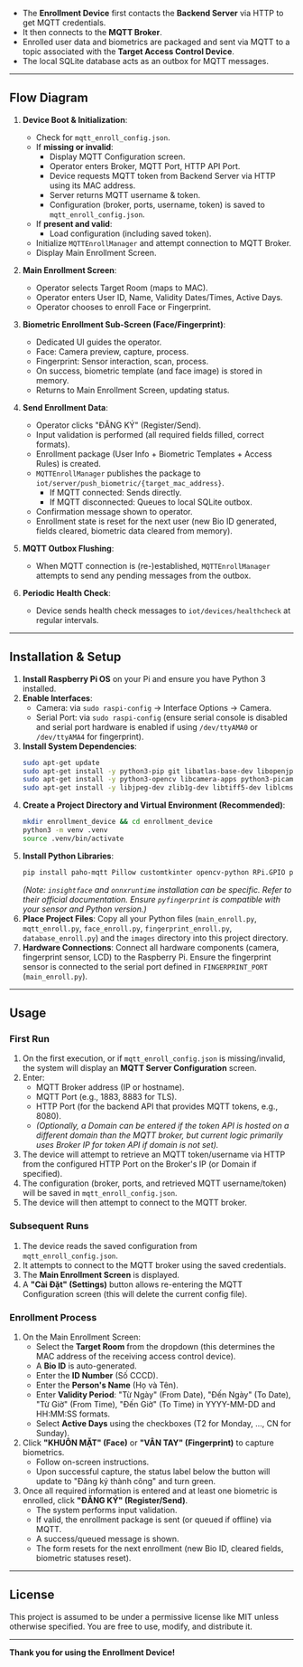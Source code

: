
-   The **Enrollment Device** first contacts the **Backend Server** via HTTP to get MQTT credentials.
-   It then connects to the **MQTT Broker**.
-   Enrolled user data and biometrics are packaged and sent via MQTT to a topic associated with the **Target Access Control Device**.
-   The local SQLite database acts as an outbox for MQTT messages.

---

## Flow Diagram

1.  **Device Boot & Initialization**:
    -   Check for `mqtt_enroll_config.json`.
    -   If **missing or invalid**:
        -   Display MQTT Configuration screen.
        -   Operator enters Broker, MQTT Port, HTTP API Port.
        -   Device requests MQTT token from Backend Server via HTTP using its MAC address.
        -   Server returns MQTT username & token.
        -   Configuration (broker, ports, username, token) is saved to `mqtt_enroll_config.json`.
    -   If **present and valid**:
        -   Load configuration (including saved token).
    -   Initialize `MQTTEnrollManager` and attempt connection to MQTT Broker.
    -   Display Main Enrollment Screen.

2.  **Main Enrollment Screen**:
    -   Operator selects Target Room (maps to MAC).
    -   Operator enters User ID, Name, Validity Dates/Times, Active Days.
    -   Operator chooses to enroll Face or Fingerprint.

3.  **Biometric Enrollment Sub-Screen (Face/Fingerprint)**:
    -   Dedicated UI guides the operator.
    -   Face: Camera preview, capture, process.
    -   Fingerprint: Sensor interaction, scan, process.
    -   On success, biometric template (and face image) is stored in memory.
    -   Returns to Main Enrollment Screen, updating status.

4.  **Send Enrollment Data**:
    -   Operator clicks "ĐĂNG KÝ" (Register/Send).
    -   Input validation is performed (all required fields filled, correct formats).
    -   Enrollment package (User Info + Biometric Templates + Access Rules) is created.
    -   `MQTTEnrollManager` publishes the package to `iot/server/push_biometric/{target_mac_address}`.
        -   If MQTT connected: Sends directly.
        -   If MQTT disconnected: Queues to local SQLite outbox.
    -   Confirmation message shown to operator.
    -   Enrollment state is reset for the next user (new Bio ID generated, fields cleared, biometric data cleared from memory).

5.  **MQTT Outbox Flushing**:
    -   When MQTT connection is (re-)established, `MQTTEnrollManager` attempts to send any pending messages from the outbox.

6.  **Periodic Health Check**:
    -   Device sends health check messages to `iot/devices/healthcheck` at regular intervals.

---

## Installation & Setup

1.  **Install Raspberry Pi OS** on your Pi and ensure you have Python 3 installed.
2.  **Enable Interfaces**:
    -   Camera: via `sudo raspi-config` -> Interface Options -> Camera.
    -   Serial Port: via `sudo raspi-config` (ensure serial console is disabled and serial port hardware is enabled if using `/dev/ttyAMA0` or `/dev/ttyAMA4` for fingerprint).
3.  **Install System Dependencies**:
    ```bash
    sudo apt-get update
    sudo apt-get install -y python3-pip git libatlas-base-dev libopenjp2-7
    sudo apt-get install -y python3-opencv libcamera-apps python3-picamera2
    sudo apt-get install -y libjpeg-dev zlib1g-dev libtiff5-dev liblcms2-dev libwebp-dev tcl8.6-dev tk8.6-dev python3-tk
    ```
4.  **Create a Project Directory and Virtual Environment (Recommended)**:
    ```bash
    mkdir enrollment_device && cd enrollment_device
    python3 -m venv .venv
    source .venv/bin/activate
    ```
5.  **Install Python Libraries**:
    ```bash
    pip install paho-mqtt Pillow customtkinter opencv-python RPi.GPIO pyfingerprint insightface onnxruntime numpy picamera2 requests
    ```
    *(Note: `insightface` and `onnxruntime` installation can be specific. Refer to their official documentation. Ensure `pyfingerprint` is compatible with your sensor and Python version.)*
6.  **Place Project Files**: Copy all your Python files (`main_enroll.py`, `mqtt_enroll.py`, `face_enroll.py`, `fingerprint_enroll.py`, `database_enroll.py`) and the `images` directory into this project directory.
7.  **Hardware Connections**: Connect all hardware components (camera, fingerprint sensor, LCD) to the Raspberry Pi. Ensure the fingerprint sensor is connected to the serial port defined in `FINGERPRINT_PORT` (`main_enroll.py`).

---

## Usage

### First Run
1.  On the first execution, or if `mqtt_enroll_config.json` is missing/invalid, the system will display an **MQTT Server Configuration** screen.
2.  Enter:
    -   MQTT Broker address (IP or hostname).
    -   MQTT Port (e.g., 1883, 8883 for TLS).
    -   HTTP Port (for the backend API that provides MQTT tokens, e.g., 8080).
    -   *(Optionally, a Domain can be entered if the token API is hosted on a different domain than the MQTT broker, but current logic primarily uses Broker IP for token API if domain is not set).*
3.  The device will attempt to retrieve an MQTT token/username via HTTP from the configured HTTP Port on the Broker's IP (or Domain if specified).
4.  The configuration (broker, ports, and retrieved MQTT username/token) will be saved in `mqtt_enroll_config.json`.
5.  The device will then attempt to connect to the MQTT broker.

### Subsequent Runs
1.  The device reads the saved configuration from `mqtt_enroll_config.json`.
2.  It attempts to connect to the MQTT broker using the saved credentials.
3.  The **Main Enrollment Screen** is displayed.
4.  A **"Cài Đặt" (Settings)** button allows re-entering the MQTT Configuration screen (this will delete the current config file).

### Enrollment Process
1.  On the Main Enrollment Screen:
    -   Select the **Target Room** from the dropdown (this determines the MAC address of the receiving access control device).
    -   A **Bio ID** is auto-generated.
    -   Enter the **ID Number** (Số CCCD).
    -   Enter the **Person's Name** (Họ và Tên).
    -   Enter **Validity Period**: "Từ Ngày" (From Date), "Đến Ngày" (To Date), "Từ Giờ" (From Time), "Đến Giờ" (To Time) in YYYY-MM-DD and HH:MM:SS formats.
    -   Select **Active Days** using the checkboxes (T2 for Monday, ..., CN for Sunday).
2.  Click **"KHUÔN MẶT" (Face)** or **"VÂN TAY" (Fingerprint)** to capture biometrics.
    -   Follow on-screen instructions.
    -   Upon successful capture, the status label below the button will update to "Đăng ký thành công" and turn green.
3.  Once all required information is entered and at least one biometric is enrolled, click **"ĐĂNG KÝ" (Register/Send)**.
    -   The system performs input validation.
    -   If valid, the enrollment package is sent (or queued if offline) via MQTT.
    -   A success/queued message is shown.
    -   The form resets for the next enrollment (new Bio ID, cleared fields, biometric statuses reset).

---

## License

This project is assumed to be under a permissive license like MIT unless otherwise specified. You are free to use, modify, and distribute it.

---

**Thank you for using the Enrollment Device!**
